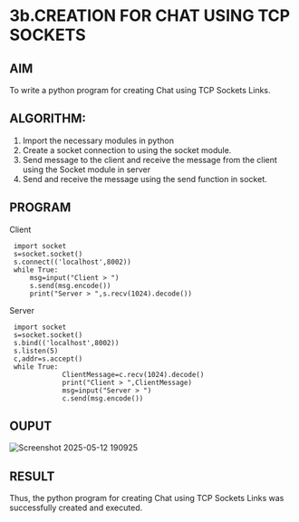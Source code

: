 # 3b.CREATION FOR CHAT USING TCP SOCKETS
## AIM
To write a python program for creating Chat using TCP Sockets Links.
## ALGORITHM:
1. Import the necessary modules in python
2. Create a socket connection to using the socket module.
3. Send message to the client and receive the message from the client using the Socket module in
 server
4. Send and receive the message using the send function in socket.
## PROGRAM
Client
```
 import socket 
 s=socket.socket() 
 s.connect(('localhost',8002)) 
 while True: 
     msg=input("Client > ") 
     s.send(msg.encode()) 
     print("Server > ",s.recv(1024).decode())
```

Server
```
 import socket 
 s=socket.socket() 
 s.bind(('localhost',8002)) 
 s.listen(5) 
 c,addr=s.accept() 
 while True: 
             ClientMessage=c.recv(1024).decode() 
             print("Client > ",ClientMessage) 
             msg=input("Server > ") 
             c.send(msg.encode())
```
## OUPUT
![Screenshot 2025-05-12 190925](https://github.com/user-attachments/assets/79afc52a-def4-45b7-805e-fbb2b8bbb937)

## RESULT
Thus, the python program for creating Chat using TCP Sockets Links was successfully 
created and executed.
